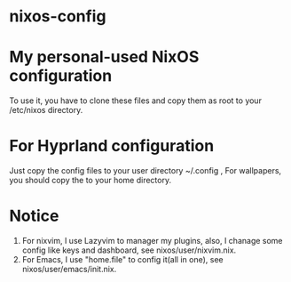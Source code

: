 # nixos-config
# My personal-used NixOS configuration

  To use it, you have to clone these files and copy them as root to your /etc/nixos directory.
  
# For Hyprland configuration
  
  Just copy the config files to your user directory ~/.config , For wallpapers, you should copy the to your home directory.

# Notice
  1. For nixvim, I use Lazyvim to manager my plugins, also, I chanage some config like keys and dashboard, see nixos/user/nixvim.nix.
  2. For Emacs, I use "home.file" to config it(all in one), see nixos/user/emacs/init.nix.
